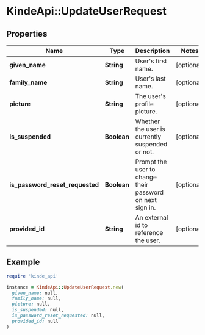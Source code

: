 # KindeApi::UpdateUserRequest

## Properties

| Name | Type | Description | Notes |
| ---- | ---- | ----------- | ----- |
| **given_name** | **String** | User&#39;s first name. | [optional] |
| **family_name** | **String** | User&#39;s last name. | [optional] |
| **picture** | **String** | The user&#39;s profile picture. | [optional] |
| **is_suspended** | **Boolean** | Whether the user is currently suspended or not. | [optional] |
| **is_password_reset_requested** | **Boolean** | Prompt the user to change their password on next sign in. | [optional] |
| **provided_id** | **String** | An external id to reference the user. | [optional] |

## Example

```ruby
require 'kinde_api'

instance = KindeApi::UpdateUserRequest.new(
  given_name: null,
  family_name: null,
  picture: null,
  is_suspended: null,
  is_password_reset_requested: null,
  provided_id: null
)
```

